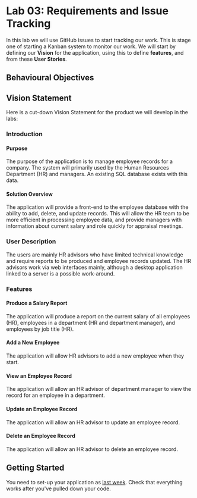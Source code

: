 # Lab 03: Requirements and Issue Tracking

In this lab we will use GitHub issues to start tracking our work.  This is stage one of starting a Kanban system to monitor our work.  We will start by defining our **Vision** for the application, using this to define **features**, and from these **User Stories**.

## Behavioural Objectives

## Vision Statement

Here is a cut-down Vision Statement for the product we will develop in the labs:

### Introduction

#### Purpose

The purpose of the application is to manage employee records for a company.  The system will primarily used by the Human Resources Department (HR) and managers.  An existing SQL database exists with this data.

#### Solution Overview

The application will provide a front-end to the employee database with the ability to add, delete, and update records.  This will allow the HR team to be more efficient in processing employee data, and provide managers with information about current salary and role quickly for appraisal meetings.

### User Description

The users are mainly HR advisors who have limited technical knowledge and require reports to be produced and employee records updated.  The HR advisors work via web interfaces mainly, although a desktop application linked to a server is a possible work-around.

### Features

#### Produce a Salary Report

The application will produce a report on the current salary of all employees (HR), employees in a department (HR and department manager), and employees by job title (HR).  

#### Add a New Employee

The application will allow HR advisors to add a new employee when they start.

#### View an Employee Record

The application will allow an HR advisor of department manager to view the record for an employee in a department.

#### Update an Employee Record

The application will allow an HR advisor to update an employee record.

#### Delete an Employee Record

The application will allow an HR advisor to delete an employee record.

## Getting Started

You need to set-up your application as [last week](../lab02).  Check that everything works after you've pulled down your code.


